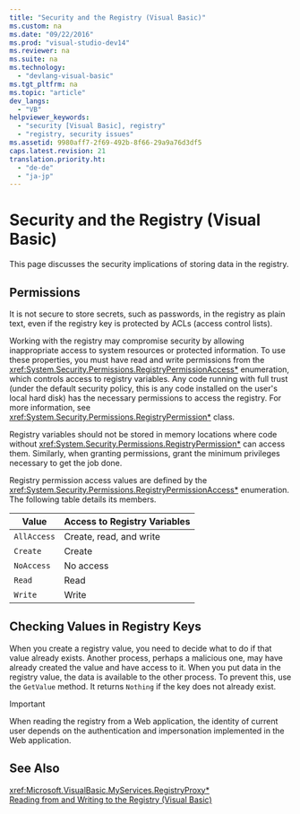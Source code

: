 ```yaml
---
title: "Security and the Registry (Visual Basic)"
ms.custom: na
ms.date: "09/22/2016"
ms.prod: "visual-studio-dev14"
ms.reviewer: na
ms.suite: na
ms.technology: 
  - "devlang-visual-basic"
ms.tgt_pltfrm: na
ms.topic: "article"
dev_langs: 
  - "VB"
helpviewer_keywords: 
  - "security [Visual Basic], registry"
  - "registry, security issues"
ms.assetid: 9980aff7-2f69-492b-8f66-29a9a76d3df5
caps.latest.revision: 21
translation.priority.ht: 
  - "de-de"
  - "ja-jp"
---
```

# Security and the Registry (Visual Basic)
This page discusses the security implications of storing data in the registry.  
  
## Permissions  
 It is not secure to store secrets, such as passwords, in the registry as plain text, even if the registry key is protected by ACLs (access control lists).  
  
 Working with the registry may compromise security by allowing inappropriate access to system resources or protected information. To use these properties, you must have read and write permissions from the <xref:System.Security.Permissions.RegistryPermissionAccess*> enumeration, which controls access to registry variables. Any code running with full trust (under the default security policy, this is any code installed on the user's local hard disk) has the necessary permissions to access the registry. For more information, see <xref:System.Security.Permissions.RegistryPermission*> class.  
  
 Registry variables should not be stored in memory locations where code without <xref:System.Security.Permissions.RegistryPermission*> can access them. Similarly, when granting permissions, grant the minimum privileges necessary to get the job done.  
  
 Registry permission access values are defined by the <xref:System.Security.Permissions.RegistryPermissionAccess*> enumeration. The following table details its members.  
  
|Value|Access to Registry Variables|  
|-----------|----------------------------------|  
|`AllAccess`|Create, read, and write|  
|`Create`|Create|  
|`NoAccess`|No access|  
|`Read`|Read|  
|`Write`|Write|  
  
## Checking Values in Registry Keys  
 When you create a registry value, you need to decide what to do if that value already exists. Another process, perhaps a malicious one, may have already created the value and have access to it. When you put data in the registry value, the data is available to the other process. To prevent this, use the `GetValue` method. It returns `Nothing` if the key does not already exist.  
  
> [!IMPORTANT]
>  When reading the registry from a Web application, the identity of current user depends on the authentication and impersonation implemented in the Web application.  
  
## See Also  
 <xref:Microsoft.VisualBasic.MyServices.RegistryProxy*>   
 [Reading from and Writing to the Registry (Visual Basic)](../vs140/reading-from-and-writing-to-the-registry--visual-basic-.md)